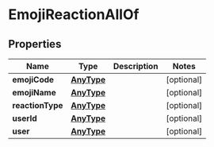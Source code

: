 
# EmojiReactionAllOf

## Properties
Name | Type | Description | Notes
------------ | ------------- | ------------- | -------------
**emojiCode** | [**AnyType**](.md) |  |  [optional]
**emojiName** | [**AnyType**](.md) |  |  [optional]
**reactionType** | [**AnyType**](.md) |  |  [optional]
**userId** | [**AnyType**](.md) |  |  [optional]
**user** | [**AnyType**](.md) |  |  [optional]



